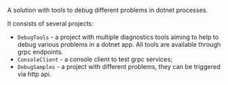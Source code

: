 A solution with tools to debug different problems in dotnet processes.

It consists of several projects:

- `DebugTools` - a project with multiple diagnostics tools aiming to help to debug various problems in a dotnet app. All
  tools are available through grpc endpoints.
- `ConsoleClient` - a console client to test grpc services;
- `DebugSamples` - a project with different problems, they can be triggered via http api.
